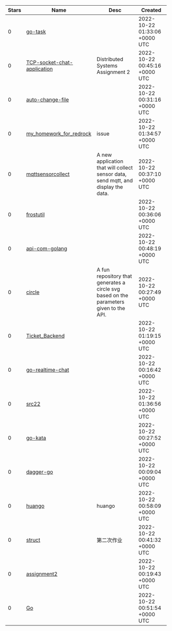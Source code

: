 | Stars | Name | Desc | Created | 
| ----- | ------- | ------------- | ------------- |
| 0 | [go-task](https://github.com/Real-DavidWilson/go-task) |  | 2022-10-22 01:33:06 +0000 UTC |
| 0 | [TCP-socket-chat-application](https://github.com/Sanidhya-Maharia/TCP-socket-chat-application) | Distributed Systems Assignment 2 | 2022-10-22 00:45:16 +0000 UTC |
| 0 | [auto-change-file](https://github.com/rajastra/auto-change-file) |  | 2022-10-22 00:31:16 +0000 UTC |
| 0 | [my_homework_for_redrock](https://github.com/jinkdog/my_homework_for_redrock) | issue | 2022-10-22 01:34:57 +0000 UTC |
| 0 | [mqttsensorcollect](https://github.com/jaysonhelseth/mqttsensorcollect) | A new application that will collect sensor data, send mqtt, and display the data. | 2022-10-22 00:37:10 +0000 UTC |
| 0 | [frostutil](https://github.com/AmanitaVerna/frostutil) |  | 2022-10-22 00:36:06 +0000 UTC |
| 0 | [api-com-golang](https://github.com/hannakelly/api-com-golang) |  | 2022-10-22 00:48:19 +0000 UTC |
| 0 | [circle](https://github.com/kpderoshxyz/circle) | A fun repository that generates a circle svg based on the parameters given to the API. | 2022-10-22 00:27:49 +0000 UTC |
| 0 | [Ticket_Backend](https://github.com/gebilxs/Ticket_Backend) |  | 2022-10-22 01:19:15 +0000 UTC |
| 0 | [go-realtime-chat](https://github.com/MohammadBnei/go-realtime-chat) |  | 2022-10-22 00:16:42 +0000 UTC |
| 0 | [src22](https://github.com/Terandial/src22) |  | 2022-10-22 01:36:56 +0000 UTC |
| 0 | [go-kata](https://github.com/KKrusti/go-kata) |  | 2022-10-22 00:27:52 +0000 UTC |
| 0 | [dagger-go](https://github.com/aluzzardi/dagger-go) |  | 2022-10-22 00:09:04 +0000 UTC |
| 0 | [huango](https://github.com/zerodot618/huango) | huango | 2022-10-22 00:58:09 +0000 UTC |
| 0 | [struct](https://github.com/Hanser001/struct) | 第二次作业 | 2022-10-22 00:41:32 +0000 UTC |
| 0 | [assignment2](https://github.com/krisnamadani/assignment2) |  | 2022-10-22 00:19:43 +0000 UTC |
| 0 | [Go](https://github.com/hayde0264/Go) |  | 2022-10-22 00:51:54 +0000 UTC |

